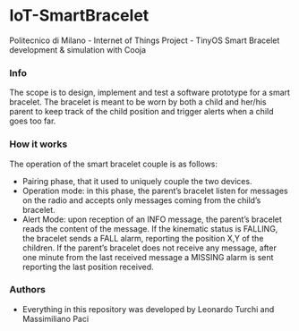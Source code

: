 # IoT-SmartBracelet
Politecnico di Milano - Internet of Things Project - TinyOS Smart Bracelet development & simulation with Cooja


### Info ###

The scope is to design, implement and test a software prototype for a
smart bracelet. 
The bracelet is meant to be worn by both a child and her/his
parent to keep track of the child position and trigger alerts when a child goes
too far. 

### How it works ###

The operation of the smart bracelet couple is as follows:
* Pairing phase, that it used to uniquely couple the
two devices.<br/>
* Operation mode: in this phase, the parent’s bracelet listen for messages
on the radio and accepts only messages coming from the child’s
bracelet.<br/>
* Alert Mode: upon reception of an INFO message, the parent’s bracelet
reads the content of the message. If the kinematic status is FALLING,
the bracelet sends a FALL alarm, reporting the position X,Y of the
children. If the parent’s bracelet does not receive any message, after
one minute from the last received message a MISSING alarm is sent
reporting the last position received.<br/>

### Authors ###

* Everything in this repository was developed by Leonardo Turchi and Massimiliano Paci
